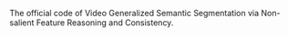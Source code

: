 The official code of Video Generalized Semantic Segmentation via Non-salient Feature Reasoning and Consistency.
